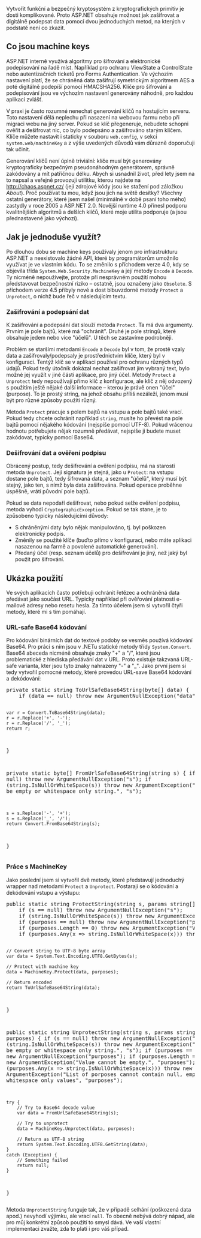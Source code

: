 <!-- dcterms:identifier = aspnetcz#5427 -->
<!-- dcterms:title = Pohodlná kryptografie v ASP.NET pomocí Machine Keys -->
<!-- dcterms:abstract = Vytvořit funkční a bezpečný kryptosystém z kryptografických primitiv je dosti komplikované. Proto ASP.NET obsahuje možnost jak zašifrovat a digitálně podepsat data pomocí dvou jednoduchých metod, na kterých v podstatě není co zkazit. -->
<!-- np9:categoryId = 2 -->
<!-- x4w:category = Bezpečnost -->
<!-- np9:authorId = 1 -->
<!-- np9:authorEmail = michal.valasek@altairis.cz -->
<!-- dcterms:creator = Michal Altair Valášek -->
<!-- dcterms:created = 2014-09-04T17:40:57.15+02:00 -->
<!-- dcterms:dateAccepted = 2014-09-04T17:40:57+02:00 -->
<!-- x4w:pictureWidth = 150 -->
<!-- x4w:pictureHeight = 150 -->
<!-- x4w:pictureUrl = /perex-pictures/20140904-pohodlna-kryptografie-v-asp-net-pomoci-machine-keys.jpg -->

<p abp="325">Vytvořit funkční a bezpečný kryptosystém z kryptografických primitiv je dosti komplikované. Proto ASP.NET obsahuje možnost jak zašifrovat a digitálně podepsat data pomocí dvou jednoduchých metod, na kterých v podstatě není co zkazit.</p>
<h2 abp="326">Co jsou machine keys</h2>
<p abp="327">ASP.NET interně využívá algoritmy pro šifrování a elektronické podepisování na řadě míst. Například pro ochranu ViewState a ControlState nebo autentizačních ticketů pro Forms Authentication. Ve výchozím nastavení platí, že se chráněná data zašifrují symetrickým algoritmem AES a poté digitálně podepíší pomocí HMACSHA256. Klíče pro šifrování a podepisování jsou ve výchozím nastavení generovány náhodně, pro každou aplikaci zvlášť.</p>
<p abp="328">V praxi je často rozumné nenechat generování klíčů na hostujícím serveru. Toto nastavení dělá neplechu při nasazení na webovou farmu nebo při migraci webu na jiný server. Pokud se klíč přegeneruje, nebudete schopni ověřit a dešifrovat nic, co bylo podepsáno a zašifrováno starým klíčem. Klíče můžete nastavit i staticky v souboru <code abp="329">web.config</code>, v sekci <code abp="330">system.web/machineKey</code> a z výše uvedených důvodů vám důrazně doporučuji tak učinit.</p>
<p abp="331">Generování klíčů není úplně triviální: klíče musí být generovány kryptograficky bezpečným pseudonáhodným generátorem, správně zakódovány a mít patřičnou délku. Abych si usnadnil život, před lety jsem na to napsal a veřejně provozuji utilitku, kterou najdete na <a href="http://chaos.aspnet.cz/" abp="332">http://chaos.aspnet.cz/</a> (její zdrojové kódy jsou ke stažení pod záložkou <em abp="333">About</em>). Proč používat tu mou, když jsou jich na světě desítky? Všechny ostatní generátory, které jsem našel (minimálně v době psaní toho mého) zastydly v roce 2005 a ASP.NET 2.0. Novější runtime 4.0 přinesl podporu kvalitnějších algoritmů a delších klíčů, které moje utilita podporuje (a jsou přednastavené jako výchozí).</p>
<h2 abp="334">Jak je jednoduše využít?</h2>
<p abp="335">Po dlouhou dobu se machine keys používaly jenom pro infrastrukturu ASP.NET a neexistovalo žádné API, které by programátorům umožnilo využívat je ve vlastním kódu. To se změnilo s příchodem verze 4.0, kdy se objevila třída <code abp="336">System.Web.Security.MachineKey</code> a její metody <code abp="337">Encode</code> a <code abp="338">Decode</code>. Ty nicméně nepoužívejte, protože při nesprávném použití mohou představovat bezpečnostní riziko – ostatně, jsou označeny jako <code abp="339">Obsolete</code>. S příchodem verze 4.5 přibyly nové a dost blbuvzdorné metody <code abp="340">Protect</code> a <code abp="341">Unprotect</code>, o nichž bude řeč v následujícím textu.</p>
<h3 abp="342">Zašifrování a podepsání dat</h3>
<p abp="343">K zašifrování a podepsání dat slouží metoda <code abp="344">Protect</code>. Ta má dva argumenty. Prvním je pole bajtů, které má "ochránit". Druhé je pole stringů, které obsahuje jedem nebo více "účelů". U těch se zastavíme podrobněji.</p>
<p abp="345">Problém se staršími metodami <code abp="346">Encode</code> a <code abp="347">Decode</code> byl v tom, že prostě vzaly data a zašifrovaly/podepsaly je prostřednictvím klíče, který byl v konfiguraci. Tentýž klíč se v aplikaci používal pro ochranu různých typů údajů. Pokud tedy útočník dokázal nechat zašifrovat jím vybraný text, bylo možné jej využít v jiné části aplikace, pro jiný účel. Metody <code abp="348">Protect</code> a <code abp="349">Unprotect</code> tedy nepoužívají přímo klíč z konfigurace, ale klíč z něj odvozený s použitím ještě nějaké další informace – kterou je právě onen "účel" (purpose). To je prostý string, na jehož obsahu příliš nezáleží, jenom musí být pro různé způsoby použití různý.</p>
<p abp="350">Metoda <code abp="351">Protect</code> pracuje s polem bajtů na vstupu a pole bajtů také vrací. Pokud tedy chcete ochránit například <code abp="352">string</code>, musíte ho převést na pole bajtů pomocí nějakého kódování (nejspíše pomocí UTF-8). Pokud vrácenou hodnotu potřebujete nějak rozumně předávat, nejspíše ji budete muset zakódovat, typicky pomocí Base64.</p>
<h3 abp="353">Dešifrování dat a ověření podpisu</h3>
<p abp="354">Obrácený postup, tedy dešifrování a ověření podpisu, má na starosti metoda <code abp="355">Unprotect</code>. Její signatura je stejná, jako u <code abp="356">Protect</code>: na vstupu dostane pole bajtů, tedy šifrovaná data, a seznam "účelů", který musí být stejný, jako ten, s nímž byla data zašifrována. Pokud operace proběhne úspěšně, vrátí původní pole bajtů.</p>
<p abp="357">Pokud se data nepodaří dešifrovat, nebo pokud selže ověření podpisu, metoda vyhodí <code abp="358">CryptographicException</code>. Pokud se tak stane, je to způsobeno typicky následujícími důvody:</p>
<ul abp="359">
    <li abp="360">S chráněnými daty bylo nějak manipulováno, tj. byl poškozen elektronický podpis. </li>
    <li abp="361">Změnily se použité klíče (buďto přímo v konfiguraci, nebo máte aplikaci nasazenou na farmě a povolené automatické generování). </li>
    <li abp="362">Předaný účel (resp. seznam účelů) pro dešifrování je jiný, než jaký byl použit pro šifrování. </li>
</ul>
<h2 abp="363">Ukázka použití</h2>
<p abp="364">Ve svých aplikacích často potřebuji ochránit řetězec a ochráněná data předávat jako součást URL. Typicky například při ověřování platnosti e-mailové adresy nebo resetu hesla. Za tímto účelem jsem si vytvořil čtyři metody, které mi s tím pomáhají.</p>
<h3 abp="365">URL-safe Base64 kódování</h3>
<p abp="366">Pro kódování binárních dat do textové podoby se vesměs používá kódování Base64. Pro práci s ním jsou v .NETu statické metody třídy <code abp="367">System.Convert</code>. Base64 abeceda nicméně obsahuje znaky "+" a "/", které jsou problematické z hlediska předávání dat v URL. Proto existuje takzvaná URL-safe varianta, kter jsou tyto znaky nahrazeny "-" a "_". Jako první jsem si tedy vytvořil pomocné metody, které provedou URL-save Base64 kódování a dekódování:</p>
<pre class="csharp" abp="368">private static string ToUrlSafeBase64String(byte[] data) {
    if (data == null) throw new ArgumentNullException("data");

    var r = Convert.ToBase64String(data);
    r = r.Replace('+', '-');
    r = r.Replace('/', '_');
    return r;
}

private static byte[] FromUrlSafeBase64String(string s) {
    if (s == null) throw new ArgumentNullException("s");
    if (string.IsNullOrWhiteSpace(s)) throw new ArgumentException("Value cannot be empty or whitespace only string.", "s");

    s = s.Replace('-', '+');
    s = s.Replace('_', '/');
    return Convert.FromBase64String(s);
}</pre>
<h3 abp="369">Práce s MachineKey</h3>
<p abp="370">Jako poslední jsem si vytvořil dvě metody, které představují jednoduchý wrapper nad metodami <code abp="371">Protect</code> a <code abp="372">Unprotect</code>. Postarají se o kódování a dekódování vstupu a výstupu:</p>
<pre class="csharp" abp="373">public static string ProtectString(string s, params string[] purposes) {
    if (s == null) throw new ArgumentNullException("s");
    if (string.IsNullOrWhiteSpace(s)) throw new ArgumentException("Value cannot be empty or whitespace only string.", "s");
    if (purposes == null) throw new ArgumentNullException("purposes");
    if (purposes.Length == 0) throw new ArgumentException("Value cannot be empty.", "purposes");
    if (purposes.Any(x =&gt; string.IsNullOrWhiteSpace(x))) throw new ArgumentException("List of porposes cannot contain null, empty or whitespace only values", "purposes");

    // Convert string to UTF-8 byte array
    var data = System.Text.Encoding.UTF8.GetBytes(s);

    // Protect with machine key
    data = MachineKey.Protect(data, purposes);

    // Return encoded
    return ToUrlSafeBase64String(data);
}

public static string UnprotectString(string s, params string[] purposes) {
    if (s == null) throw new ArgumentNullException("s");
    if (string.IsNullOrWhiteSpace(s)) throw new ArgumentException("Value cannot be empty or whitespace only string.", "s");
    if (purposes == null) throw new ArgumentNullException("purposes");
    if (purposes.Length == 0) throw new ArgumentException("Value cannot be empty.", "purposes");
    if (purposes.Any(x =&gt; string.IsNullOrWhiteSpace(x))) throw new ArgumentException("List of porposes cannot contain null, empty or whitespace only values", "purposes");

    try {
        // Try to Base64 decode value
        var data = FromUrlSafeBase64String(s);

        // Try to unprotect
        data = MachineKey.Unprotect(data, purposes);

        // Return as UTF-8 string
        return System.Text.Encoding.UTF8.GetString(data);
    }
    catch (Exception) {
        // Something failed
        return null;
    }
}</pre>
<p abp="374">Metoda <code abp="375">UnprotectString</code> funguje tak, že v případě selhání (poškozená data apod.) nevyhodí výjimku, ale vrací <code abp="376">null</code>. To obecně nebývá dobrý nápad, ale pro můj konkrétní způsob použití to smysl dává. Ve vaší vlastní implementaci zvažte, zda to platí i pro váš případ.</p>